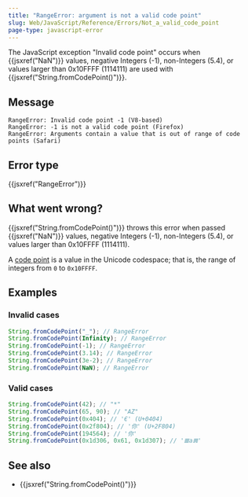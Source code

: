 ```yaml
---
title: "RangeError: argument is not a valid code point"
slug: Web/JavaScript/Reference/Errors/Not_a_valid_code_point
page-type: javascript-error
---
```




The JavaScript exception "Invalid code point" occurs when {{jsxref("NaN")}} values,
negative Integers (-1), non-Integers (5.4), or values larger than 0x10FFFF (1114111) are
used with {{jsxref("String.fromCodePoint()")}}.

## Message

```plain
RangeError: Invalid code point -1 (V8-based)
RangeError: -1 is not a valid code point (Firefox)
RangeError: Arguments contain a value that is out of range of code points (Safari)
```

## Error type

{{jsxref("RangeError")}}

## What went wrong?

{{jsxref("String.fromCodePoint()")}} throws this error when passed {{jsxref("NaN")}}
values, negative Integers (-1), non-Integers (5.4), or values larger than 0x10FFFF
(1114111).

A [code point](https://en.wikipedia.org/wiki/Code_point) is a value in the
Unicode codespace; that is, the range of integers from `0` to
`0x10FFFF`.

## Examples

### Invalid cases

```js example-bad
String.fromCodePoint("_"); // RangeError
String.fromCodePoint(Infinity); // RangeError
String.fromCodePoint(-1); // RangeError
String.fromCodePoint(3.14); // RangeError
String.fromCodePoint(3e-2); // RangeError
String.fromCodePoint(NaN); // RangeError
```

### Valid cases

```js example-good
String.fromCodePoint(42); // "*"
String.fromCodePoint(65, 90); // "AZ"
String.fromCodePoint(0x404); // 'Є' (U+0404)
String.fromCodePoint(0x2f804); // '你' (U+2F804)
String.fromCodePoint(194564); // '你'
String.fromCodePoint(0x1d306, 0x61, 0x1d307); // '𝌆a𝌇'
```

## See also

- {{jsxref("String.fromCodePoint()")}}
